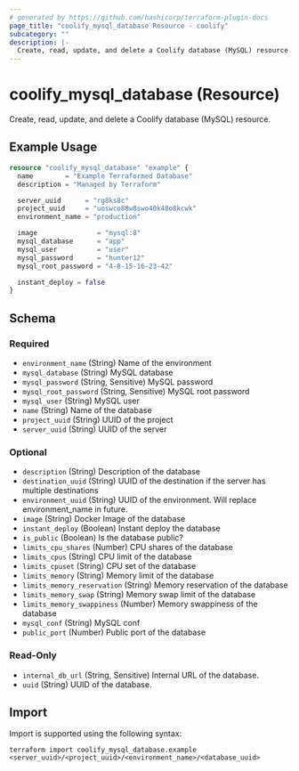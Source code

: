 ```yaml
---
# generated by https://github.com/hashicorp/terraform-plugin-docs
page_title: "coolify_mysql_database Resource - coolify"
subcategory: ""
description: |-
  Create, read, update, and delete a Coolify database (MySQL) resource.
---
```


# coolify_mysql_database (Resource)

Create, read, update, and delete a Coolify database (MySQL) resource.

## Example Usage

```terraform
resource "coolify_mysql_database" "example" {
  name        = "Example Terraformed Database"
  description = "Managed by Terraform"

  server_uuid      = "rg8ks8c"
  project_uuid     = "uoswco88w8swo40k48o8kcwk"
  environment_name = "production"

  image               = "mysql:8"
  mysql_database      = "app"
  mysql_user          = "user"
  mysql_password      = "hunter12"
  mysql_root_password = "4-8-15-16-23-42"

  instant_deploy = false
}
```

<!-- schema generated by tfplugindocs -->
## Schema

### Required

- `environment_name` (String) Name of the environment
- `mysql_database` (String) MySQL database
- `mysql_password` (String, Sensitive) MySQL password
- `mysql_root_password` (String, Sensitive) MySQL root password
- `mysql_user` (String) MySQL user
- `name` (String) Name of the database
- `project_uuid` (String) UUID of the project
- `server_uuid` (String) UUID of the server

### Optional

- `description` (String) Description of the database
- `destination_uuid` (String) UUID of the destination if the server has multiple destinations
- `environment_uuid` (String) UUID of the environment. Will replace environment_name in future.
- `image` (String) Docker Image of the database
- `instant_deploy` (Boolean) Instant deploy the database
- `is_public` (Boolean) Is the database public?
- `limits_cpu_shares` (Number) CPU shares of the database
- `limits_cpus` (String) CPU limit of the database
- `limits_cpuset` (String) CPU set of the database
- `limits_memory` (String) Memory limit of the database
- `limits_memory_reservation` (String) Memory reservation of the database
- `limits_memory_swap` (String) Memory swap limit of the database
- `limits_memory_swappiness` (Number) Memory swappiness of the database
- `mysql_conf` (String) MySQL conf
- `public_port` (Number) Public port of the database

### Read-Only

- `internal_db_url` (String, Sensitive) Internal URL of the database.
- `uuid` (String) UUID of the database.

## Import

Import is supported using the following syntax:

```shell
terraform import coolify_mysql_database.example <server_uuid>/<project_uuid>/<environment_name>/<database_uuid>
```
